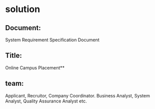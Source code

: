 # solution
## Document:
System Requirement Specification Document
## Title: 
Online Campus Placement**
## team:
Applicant, Recruitor, Company Coordinator. Business Analyst, System Analyst, Quality Assurance Analyst etc.
